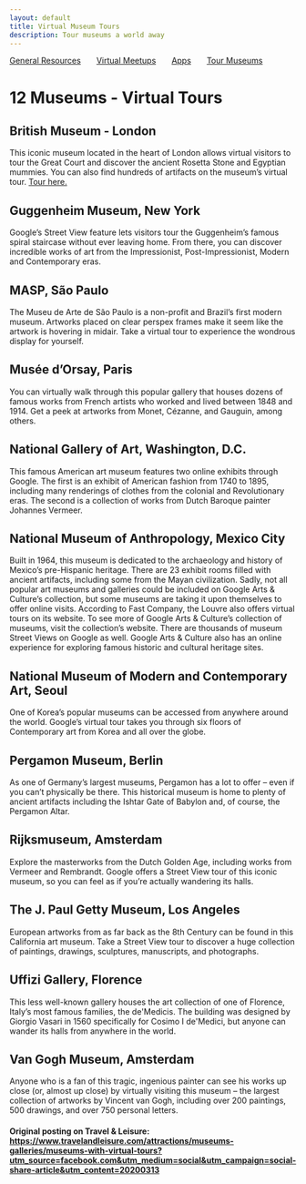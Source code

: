 ```yaml
---
layout: default
title: Virtual Museum Tours
description: Tour museums a world away
---
```


[General Resources](./index.html)&nbsp;&nbsp;&nbsp;&nbsp;&nbsp;&nbsp;&nbsp;[Virtual Meetups](./virtual-meetups.html)&nbsp;&nbsp;&nbsp;&nbsp;&nbsp;&nbsp;&nbsp;[Apps](./apps.html)&nbsp;&nbsp;&nbsp;&nbsp;&nbsp;&nbsp;&nbsp;[Tour Museums](./tour-museums.html)

# 12 Museums - Virtual Tours

## British Museum - London
This iconic museum located in the heart of London allows virtual visitors to tour the Great Court and discover the ancient Rosetta Stone and Egyptian mummies. You can also find hundreds of artifacts on the museum’s virtual tour. [Tour here.](https://britishmuseum.withgoogle.com)

## Guggenheim Museum, New York
Google’s Street View feature lets visitors tour the Guggenheim’s famous spiral staircase without ever leaving home. From there, you can discover incredible works of art from the Impressionist, Post-Impressionist, Modern and Contemporary eras.

## MASP, São Paulo
The Museu de Arte de São Paulo is a non-profit and Brazil’s first modern museum. Artworks placed on clear perspex frames make it seem like the artwork is hovering in midair. Take a virtual tour to experience the wondrous display for yourself.

## Musée d’Orsay, Paris
You can virtually walk through this popular gallery that houses dozens of famous works from French artists who worked and lived between 1848 and 1914. Get a peek at artworks from Monet, Cézanne, and Gauguin, among others.

## National Gallery of Art, Washington, D.C.
This famous American art museum features two online exhibits through Google. The first is an exhibit of American fashion from 1740 to 1895, including many renderings of clothes from the colonial and Revolutionary eras. The second is a collection of works from Dutch Baroque painter Johannes Vermeer.

## National Museum of Anthropology, Mexico City
Built in 1964, this museum is dedicated to the archaeology and history of Mexico’s pre-Hispanic heritage. There are 23 exhibit rooms filled with ancient artifacts, including some from the Mayan civilization.
Sadly, not all popular art museums and galleries could be included on Google Arts & Culture’s collection, but some museums are taking it upon themselves to offer online visits. According to Fast Company, the Louvre also offers virtual tours on its website.
To see more of Google Arts & Culture’s collection of museums, visit the collection’s website. There are thousands of museum Street Views on Google as well. Google Arts & Culture also has an online experience for exploring famous historic and cultural heritage sites.

## National Museum of Modern and Contemporary Art, Seoul
One of Korea’s popular museums can be accessed from anywhere around the world. Google’s virtual tour takes you through six floors of Contemporary art from Korea and all over the globe.

## Pergamon Museum, Berlin
As one of Germany’s largest museums, Pergamon has a lot to offer – even if you can’t physically be there. This historical museum is home to plenty of ancient artifacts including the Ishtar Gate of Babylon and, of course, the Pergamon Altar.

## Rijksmuseum, Amsterdam
Explore the masterworks from the Dutch Golden Age, including works from Vermeer and Rembrandt. Google offers a Street View tour of this iconic museum, so you can feel as if you’re actually wandering its halls.

## The J. Paul Getty Museum, Los Angeles
European artworks from as far back as the 8th Century can be found in this California art museum. Take a Street View tour to discover a huge collection of paintings, drawings, sculptures, manuscripts, and photographs.

## Uffizi Gallery, Florence
This less well-known gallery houses the art collection of one of Florence, Italy’s most famous families, the de'Medicis. The building was designed by Giorgio Vasari in 1560 specifically for Cosimo I de'Medici, but anyone can wander its halls from anywhere in the world.

## Van Gogh Museum, Amsterdam
Anyone who is a fan of this tragic, ingenious painter can see his works up close (or, almost up close) by virtually visiting this museum – the largest collection of artworks by Vincent van Gogh, including over 200 paintings, 500 drawings, and over 750 personal letters.

#### Original posting on Travel & Leisure: https://www.travelandleisure.com/attractions/museums-galleries/museums-with-virtual-tours?utm_source=facebook.com&utm_medium=social&utm_campaign=social-share-article&utm_content=20200313

